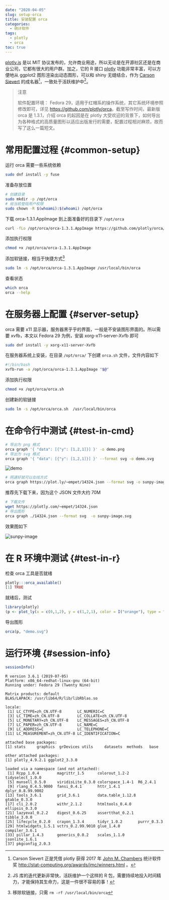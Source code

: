 ```yaml
---
date: "2020-04-05"
slug: setup-orca
title: 安装配置 orca
categories:
  - 统计软件
tags:
  - plotly
  - orca
toc: true
---
```


[plotly.js](https://github.com/plotly/plotly.js) 是以 MIT 协议发布的，允许商业用途，所以无论是在开源社区还是在商业公司，它都有很大的用户群。加之，它的 R 接口 [plotly](https://github.com/ropensci/plotly) 功能非常丰富，可以方便地从 ggplot2 图形渲染出动态图形，可以和 shiny 无缝结合，作为 [Carson Sievert](https://cpsievert.me/) 的成名器[^jsm-plotly]，一致处于活跃维护中[^update-plotly]。

[^update-plotly]: JS 库的迭代更新非常快，活跃维护一个这样的 R 包，需要持续地投入时间精力，才能保持其生命力，这是一件很不容易的事！
[^jsm-plotly]: Carson Sievert 正是凭借 plotly 获得 2017 年 [John M. Chambers](https://statweb.stanford.edu/~jmc4/vitae.html) 统计软件奖 <http://stat-computing.org/awards/jmc/winners.html> 。

> 注意
>
> 软件配置环境： Fedora 29，适用于红帽系的操作系统，其它系统环境参照修改即可，详见 <https://github.com/plotly/orca>。截至写作时间，最新版 orca 是 1.3.1，介绍 orca 的起因是在 plotly 大受欢迎的背景下，如何导出为各种格式的高质量图形以适应出版发行的需要，配置过程相对麻烦，故而写了这么一篇短文。


# 常用配置过程 {#common-setup}

运行 orca 需要一些系统依赖

```bash
sudo dnf install -y fuse
```

准备存放位置

```bash
# 创建目录
sudo mkdir -p /opt/orca
# 给当前登陆用户权限
sudo chown -R $(whoami):$(whoami) /opt/orca
```

下载 orca-1.3.1.AppImage 到上面准备好的目录下 `/opt/orca`

```bash
curl -fLo /opt/orca/orca-1.3.1.AppImage https://github.com/plotly/orca/releases/download/v1.3.1/orca-1.3.1.AppImage
```

添加执行权限

```bash
chmod +x /opt/orca/orca-1.3.1.AppImage
```

添加软链接，相当于快捷方式[^rm-link]

```bash
sudo ln -s /opt/orca/orca-1.3.1.AppImage /usr/local/bin/orca
```

[^rm-link]: 移除软链接，只需 `rm -rf /usr/local/bin/orca`

查看状态

```bash
which orca
orca --help
```

# 在服务器上配置 {#server-setup}

orca 需要 x11 显示器，服务器黑乎乎的界面，一般是不安装图形界面的。所以需要 xvfb，本文以 Fedora 29 为例，安装 xorg-x11-server-Xvfb 即可

```bash
sudo dnf install -y xorg-x11-server-Xvfb
```

在服务器系统上安装，在目录 `/opt/orca/` 下创建 `orca.sh` 文件，文件内容如下

```bash
#!/bin/bash
xvfb-run -a /opt/orca/orca-1.3.1.AppImage "$@"
```

添加执行权限

```bash
chmod +x /opt/orca/orca.sh
```

创建新的软链接

```bash
sudo ln -s /opt/orca/orca.sh  /usr/local/bin/orca
```

# 在命令行中测试 {#test-in-cmd}

```bash
# 导出为 png 格式
orca graph '{ "data": [{"y": [1,2,1]}] }' -o demo.png
# 导出为 svg 格式
orca graph '{ "data": [{"y": [1,2,1]}] }' --format svg -o demo.svg
```

![demo](https://user-images.githubusercontent.com/12031874/78466574-1e16bc80-7735-11ea-889a-95510b3dfaec.png)

```bash
# 网速好就可以在线方式
orca graph https://plot.ly/~empet/14324.json --format svg -o sunpy-image.svg
```

推荐先下载下来，因为这个 JSON 文件大约 70M 

```bash
# 下载文件
wget https://plotly.com/~empet/14324.json
# 导出图形
orca graph ./14324.json --format svg  -o sunpy-image.svg
```

效果图如下

![sunpy-image](https://user-images.githubusercontent.com/12031874/78466578-2969e800-7735-11ea-9a51-2d4ca8e0474e.png)


# 在 R 环境中测试 {#test-in-r}

检查 orca 工具是否就绪

```r
plotly:::orca_available()
[1] TRUE
```

就绪后，测试

```r
library(plotly)
(p <- plot_ly(x = c(0,1,2), y = c(1,2,1), color = I("orange"), type = "scatter", mode = "lines+markers+text"))
```

导出图形

```r
orca(p, "demo.svg")
```

# 运行环境 {#session-info}

```r
sessionInfo()
```
```
R version 3.6.1 (2019-07-05)
Platform: x86_64-redhat-linux-gnu (64-bit)
Running under: Fedora 29 (Twenty Nine)

Matrix products: default
BLAS/LAPACK: /usr/lib64/R/lib/libRblas.so

locale:
 [1] LC_CTYPE=zh_CN.UTF-8       LC_NUMERIC=C              
 [3] LC_TIME=zh_CN.UTF-8        LC_COLLATE=zh_CN.UTF-8    
 [5] LC_MONETARY=zh_CN.UTF-8    LC_MESSAGES=zh_CN.UTF-8   
 [7] LC_PAPER=zh_CN.UTF-8       LC_NAME=C                 
 [9] LC_ADDRESS=C               LC_TELEPHONE=C            
[11] LC_MEASUREMENT=zh_CN.UTF-8 LC_IDENTIFICATION=C       

attached base packages:
[1] stats     graphics  grDevices utils     datasets  methods   base     

other attached packages:
[1] plotly_4.9.2.1 ggplot2_3.3.0 

loaded via a namespace (and not attached):
 [1] Rcpp_1.0.4        magrittr_1.5      colorout_1.2-2    tidyselect_1.0.0 
 [5] munsell_0.5.0     viridisLite_0.3.0 colorspace_1.4-1  R6_2.4.1         
 [9] rlang_0.4.5.9000  fansi_0.4.1       httr_1.4.1        dplyr_0.8.99.9002
[13] tools_3.6.1       grid_3.6.1        data.table_1.12.8 gtable_0.3.0     
[17] cli_2.0.2         withr_2.1.2       htmltools_0.4.0   ellipsis_0.3.0   
[21] lazyeval_0.2.2    digest_0.6.25     assertthat_0.2.1  tibble_3.0.0     
[25] lifecycle_0.2.0   crayon_1.3.4      tidyr_1.0.2       purrr_0.3.3      
[29] htmlwidgets_1.5.1 vctrs_0.2.99.9010 glue_1.4.0        compiler_3.6.1   
[33] pillar_1.4.3      generics_0.0.2    scales_1.1.0      jsonlite_1.6.1   
[37] pkgconfig_2.0.3  
```
